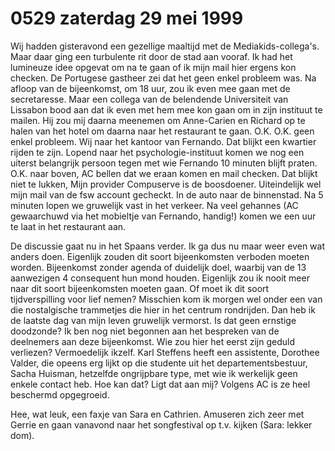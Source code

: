 # 0529 zaterdag 29 mei 1999
Wij hadden gisteravond een gezellige maaltijd met de Mediakids-collega's. Maar daar ging een turbulente rit door de stad aan vooraf. Ik had het lumineuze idee opgevat om na te gaan of ik mijn mail hier ergens kon checken. De Portugese gastheer zei dat het geen enkel probleem was. Na afloop van de bijeenkomst, om 18 uur, zou ik even mee gaan met de secretaresse. Maar een collega van de belendende Universiteit van Lissabon bood aan dat ik even met hem mee kon gaan om in zijn instituut te mailen. Hij zou mij daarna meenemen om Anne-Carien en Richard op te halen van het hotel om daarna naar het restaurant te gaan. O.K. O.K. geen enkel probleem. Wij naar het kantoor van Fernando. Dat blijkt een kwartier rijden te zijn. Lopend naar het psychologie-instituut komen we nog een uiterst belangrijk persoon tegen met wie Fernando 10 minuten blijft praten. O.K. naar boven, AC bellen dat we eraan komen en mail checken. Dat blijkt niet te lukken, Mijn provider Compuserve is de boosdoener. Uiteindelijk wel mijn mail van de fsw account gecheckt. In de auto naar de binnenstad. Na 5 minuten lopen we gruwelijk vast in het verkeer. Na veel gehannes (AC gewaarchuwd via het mobieltje van Fernando, handig!)  komen we een uur te laat in het restaurant aan.

De discussie gaat nu in het Spaans verder. Ik ga dus nu maar weer even wat anders doen. Eigenlijk zouden dit soort bijeenkomsten verboden moeten worden. Bijeenkomst zonder agenda of duidelijk doel, waarbij van de 13 aanwezigen 4 consequent hun mond houden. Eigenlijk zou ik nooit meer naar dit soort bijeenkomsten moeten gaan. Of moet ik dit soort tijdverspilling voor lief nemen? Misschien kom ik morgen wel onder een van die nostalgische trammetjes die hier in het centrum rondrijden. Dan heb ik de laatste dag van mijn leven gruwelijk vermorst. Is dat geen ernstige doodzonde? 
Ik ben nog niet begonnen aan het bespreken van de deelnemers aan deze bijeenkomst. Wie zou hier het eerst zijn geduld verliezen? Vermoedelijk ikzelf. Karl Steffens heeft een assistente, Dorothee Valder, die opeens erg lijkt op die studente uit het departementsbestuur, Sacha Huisman, hetzelfde ongrijpbare type, met wie ik werkelijk geen enkele contact  heb. Hoe kan dat? Ligt dat aan mij? Volgens AC is ze heel beschermd opgegroeid.

Hee, wat leuk, een faxje van Sara en Cathrien. Amuseren zich zeer met Gerrie en gaan vanavond naar het songfestival op t.v. kijken (Sara: lekker dom).

